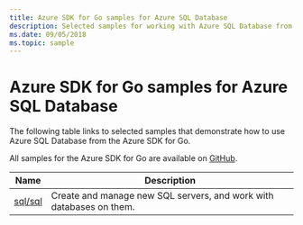 ```yaml
---
title: Azure SDK for Go samples for Azure SQL Database 
description: Selected samples for working with Azure SQL Database from the Azure SDK for Go.
ms.date: 09/05/2018
ms.topic: sample
---
```


# Azure SDK for Go samples for Azure SQL Database

The following table links to selected samples that demonstrate how to use Azure SQL Database from the Azure SDK for Go.

All samples for the Azure SDK for Go are available on [GitHub](https://github.com/Azure-Samples/azure-sdk-for-go-samples).

| Name | Description |
|------|-------------|
| [sql/sql](https://github.com/Azure-Samples/azure-sdk-for-go-samples/blob/master/sql/sql.go) | Create and manage new SQL servers, and work with databases on them. |
